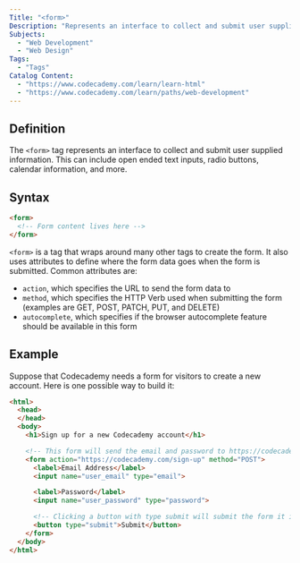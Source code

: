 ```yaml
---
Title: "<form>"
Description: "Represents an interface to collect and submit user supplied information. This can include open ended text inputs, radio buttons, calendar information, and more."
Subjects:
  - "Web Development"
  - "Web Design"
Tags:
  - "Tags"
Catalog Content:
  - "https://www.codecademy.com/learn/learn-html"
  - "https://www.codecademy.com/learn/paths/web-development"
---
```


## Definition 

The `<form>` tag represents an interface to collect and submit user supplied information. This can include open ended text inputs, radio buttons, calendar information, and more.

## Syntax

```html
<form>
  <!-- Form content lives here -->
</form>
``` 

`<form>` is a tag that wraps around many other tags to create the form. It also uses attributes to define where the form data goes when the form is submitted. Common attributes are:

* `action`, which specifies the URL to send the form data to
* `method`, which specifies the HTTP Verb used when submitting the form (examples are GET, POST, PATCH, PUT, and DELETE)
* `autocomplete`, which specifies if the browser autocomplete feature should be available in this form

## Example

Suppose that Codecademy needs a form for visitors to create a new account. Here is one possible way to build it:

```html
<html>
  <head>
  </head>
  <body>
    <h1>Sign up for a new Codecademy account</h1>

    <!-- This form will send the email and password to https://codecademy.com/sign-up using a POST request -->
    <form action="https://codecademy.com/sign-up" method="POST">
      <label>Email Address</label>
      <input name="user_email" type="email">

      <label>Password</label>
      <input name="user_password" type="password">

      <!-- Clicking a button with type submit will submit the form it is inside of -->
      <button type="submit">Submit</button>
    </form>
  </body>
</html>
```
